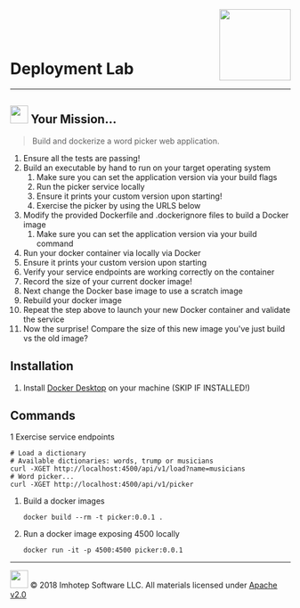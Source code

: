 <img src="../../../assets/gophernand.png" align="right" width="128" height="auto"/>

<br/>
<br/>
<br/>


# Deployment Lab

---
## <img src="../../../assets/lab.png" width="auto" height="32"/> Your Mission...

> Build and dockerize a word picker web application.

1. Ensure all the tests are passing!
2. Build an executable by hand to run on your target operating system
   1. Make sure you can set the application version via your build flags
   2. Run the picker service locally
   3. Ensure it prints your custom version upon starting!
   4. Exercise the picker by using the URLS below
3. Modify the provided Dockerfile and .dockerignore files to build a Docker image
   1. Make sure you can set the application version via your build command
4. Run your docker container via locally via Docker
5. Ensure it prints your custom version upon starting
6. Verify your service endpoints are working correctly on the container
7. Record the size of your current docker image!
8. Next change the Docker base image to use a scratch image
9. Rebuild your docker image
10. Repeat the step above to launch your new Docker container and validate the
    service
11. Now the surprise!
    Compare the size of this new image you've just build vs the old image?


## Installation

1. Install [Docker Desktop](https://www.docker.com/products/docker-desktop) on your machine (SKIP IF INSTALLED!)

## Commands

1 Exercise service endpoints

   ```shell
   # Load a dictionary
   # Available dictionaries: words, trump or musicians
   curl -XGET http://localhost:4500/api/v1/load?name=musicians
   # Word picker...
   curl -XGET http://localhost:4500/api/v1/picker
   ```

1. Build a docker images

   ```shell
   docker build --rm -t picker:0.0.1 .
   ```

1. Run a docker image exposing 4500 locally

   ```shell
   docker run -it -p 4500:4500 picker:0.0.1
   ```

---
<img src="../../../assets/imhotep_logo.png" width="32" height="auto"/> © 2018 Imhotep Software LLC.
All materials licensed under [Apache v2.0](http://www.apache.org/licenses/LICENSE-2.0)